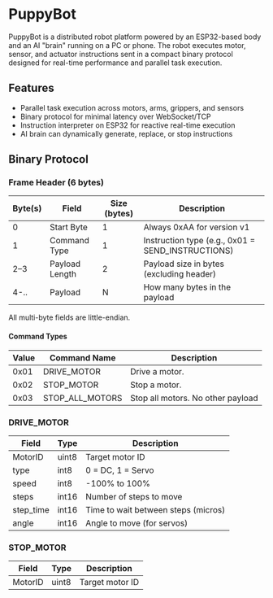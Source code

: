 # PuppyBot

PuppyBot is a distributed robot platform powered by an ESP32-based body and an AI "brain" running on a PC or phone. The robot executes motor, sensor, and actuator instructions sent in a compact binary protocol designed for real-time performance and parallel task execution.

## Features

- Parallel task execution across motors, arms, grippers, and sensors
- Binary protocol for minimal latency over WebSocket/TCP
- Instruction interpreter on ESP32 for reactive real-time execution
- AI brain can dynamically generate, replace, or stop instructions

## Binary Protocol

### Frame Header (6 bytes)

| Byte(s) | Field          | Size (bytes) | Description                                       |
| ------- | -------------- | ------------ | ------------------------------------------------- |
| 0       | Start Byte     | 1            | Always 0xAA for version v1                        |
| 1       | Command Type   | 1            | Instruction type (e.g., 0x01 = SEND_INSTRUCTIONS) |
| 2–3     | Payload Length | 2            | Payload size in bytes (excluding header)          |
| 4-..    | Payload        | N            | How many bytes in the payload                     |

All multi-byte fields are little-endian.

#### Command Types

| Value | Command Name    | Description                       |
| ----- | --------------- | --------------------------------- |
| 0x01  | DRIVE_MOTOR     | Drive a motor.                    |
| 0x02  | STOP_MOTOR      | Stop a motor.                     |
| 0x03  | STOP_ALL_MOTORS | Stop all motors. No other payload |

### DRIVE_MOTOR

| Field     | Type  | Description                         |
| --------- | ----- | ----------------------------------- |
| MotorID   | uint8 | Target motor ID                     |
| type      | int8  | 0 = DC, 1 = Servo                   |
| speed     | int8  | -100% to 100%                       |
| steps     | int16 | Number of steps to move             |
| step_time | int16 | Time to wait between steps (micros) |
| angle     | int16 | Angle to move (for servos)          |

### STOP_MOTOR

| Field   | Type  | Description     |
| ------- | ----- | --------------- |
| MotorID | uint8 | Target motor ID |
